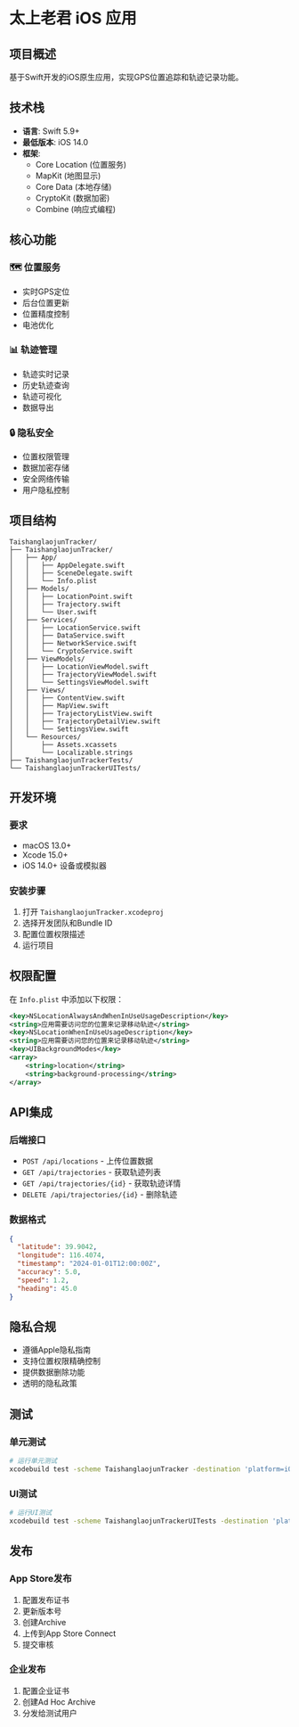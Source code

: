# 太上老君 iOS 应用

## 项目概述

基于Swift开发的iOS原生应用，实现GPS位置追踪和轨迹记录功能。

## 技术栈

- **语言**: Swift 5.9+
- **最低版本**: iOS 14.0
- **框架**: 
  - Core Location (位置服务)
  - MapKit (地图显示)
  - Core Data (本地存储)
  - CryptoKit (数据加密)
  - Combine (响应式编程)

## 核心功能

### 🗺️ 位置服务
- 实时GPS定位
- 后台位置更新
- 位置精度控制
- 电池优化

### 📊 轨迹管理
- 轨迹实时记录
- 历史轨迹查询
- 轨迹可视化
- 数据导出

### 🔒 隐私安全
- 位置权限管理
- 数据加密存储
- 安全网络传输
- 用户隐私控制

## 项目结构

```
TaishanglaojunTracker/
├── TaishanglaojunTracker/
│   ├── App/
│   │   ├── AppDelegate.swift
│   │   ├── SceneDelegate.swift
│   │   └── Info.plist
│   ├── Models/
│   │   ├── LocationPoint.swift
│   │   ├── Trajectory.swift
│   │   └── User.swift
│   ├── Services/
│   │   ├── LocationService.swift
│   │   ├── DataService.swift
│   │   ├── NetworkService.swift
│   │   └── CryptoService.swift
│   ├── ViewModels/
│   │   ├── LocationViewModel.swift
│   │   ├── TrajectoryViewModel.swift
│   │   └── SettingsViewModel.swift
│   ├── Views/
│   │   ├── ContentView.swift
│   │   ├── MapView.swift
│   │   ├── TrajectoryListView.swift
│   │   ├── TrajectoryDetailView.swift
│   │   └── SettingsView.swift
│   └── Resources/
│       ├── Assets.xcassets
│       └── Localizable.strings
├── TaishanglaojunTrackerTests/
└── TaishanglaojunTrackerUITests/
```

## 开发环境

### 要求
- macOS 13.0+
- Xcode 15.0+
- iOS 14.0+ 设备或模拟器

### 安装步骤
1. 打开 `TaishanglaojunTracker.xcodeproj`
2. 选择开发团队和Bundle ID
3. 配置位置权限描述
4. 运行项目

## 权限配置

在 `Info.plist` 中添加以下权限：

```xml
<key>NSLocationAlwaysAndWhenInUseUsageDescription</key>
<string>应用需要访问您的位置来记录移动轨迹</string>
<key>NSLocationWhenInUseUsageDescription</key>
<string>应用需要访问您的位置来记录移动轨迹</string>
<key>UIBackgroundModes</key>
<array>
    <string>location</string>
    <string>background-processing</string>
</array>
```

## API集成

### 后端接口
- `POST /api/locations` - 上传位置数据
- `GET /api/trajectories` - 获取轨迹列表
- `GET /api/trajectories/{id}` - 获取轨迹详情
- `DELETE /api/trajectories/{id}` - 删除轨迹

### 数据格式
```json
{
  "latitude": 39.9042,
  "longitude": 116.4074,
  "timestamp": "2024-01-01T12:00:00Z",
  "accuracy": 5.0,
  "speed": 1.2,
  "heading": 45.0
}
```

## 隐私合规

- 遵循Apple隐私指南
- 支持位置权限精确控制
- 提供数据删除功能
- 透明的隐私政策

## 测试

### 单元测试
```bash
# 运行单元测试
xcodebuild test -scheme TaishanglaojunTracker -destination 'platform=iOS Simulator,name=iPhone 15'
```

### UI测试
```bash
# 运行UI测试
xcodebuild test -scheme TaishanglaojunTrackerUITests -destination 'platform=iOS Simulator,name=iPhone 15'
```

## 发布

### App Store发布
1. 配置发布证书
2. 更新版本号
3. 创建Archive
4. 上传到App Store Connect
5. 提交审核

### 企业发布
1. 配置企业证书
2. 创建Ad Hoc Archive
3. 分发给测试用户